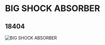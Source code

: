 # BIG SHOCK ABSORBER
## 18404
![BIG SHOCK ABSORBER](https://lc-www-live-s.legocdn.com/media/bricks/5/2/6083112.jpg)